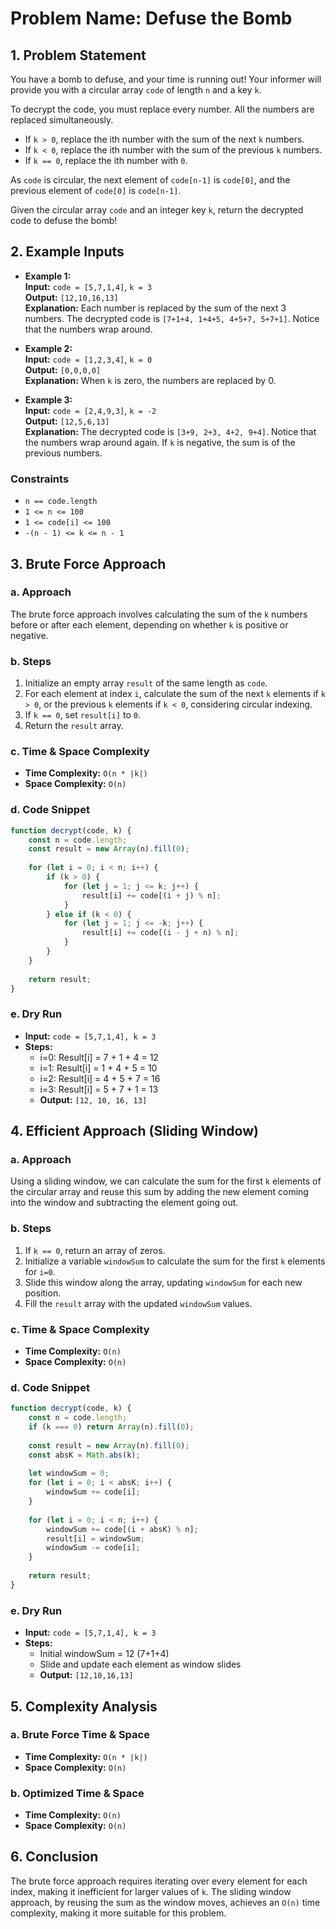 
# Problem Name: Defuse the Bomb

## 1. Problem Statement
You have a bomb to defuse, and your time is running out! Your informer will provide you with a circular array `code` of length `n` and a key `k`.

To decrypt the code, you must replace every number. All the numbers are replaced simultaneously.

- If `k > 0`, replace the ith number with the sum of the next `k` numbers.
- If `k < 0`, replace the ith number with the sum of the previous `k` numbers.
- If `k == 0`, replace the ith number with `0`.

As `code` is circular, the next element of `code[n-1]` is `code[0]`, and the previous element of `code[0]` is `code[n-1]`.

Given the circular array `code` and an integer key `k`, return the decrypted code to defuse the bomb!

## 2. Example Inputs

- **Example 1:**  
  **Input:** `code = [5,7,1,4]`, `k = 3`  
  **Output:** `[12,10,16,13]`  
  **Explanation:** Each number is replaced by the sum of the next 3 numbers. The decrypted code is `[7+1+4, 1+4+5, 4+5+7, 5+7+1]`. Notice that the numbers wrap around.

- **Example 2:**  
  **Input:** `code = [1,2,3,4]`, `k = 0`  
  **Output:** `[0,0,0,0]`  
  **Explanation:** When `k` is zero, the numbers are replaced by 0.

- **Example 3:**  
  **Input:** `code = [2,4,9,3]`, `k = -2`  
  **Output:** `[12,5,6,13]`  
  **Explanation:** The decrypted code is `[3+9, 2+3, 4+2, 9+4]`. Notice that the numbers wrap around again. If `k` is negative, the sum is of the previous numbers.

### Constraints
- `n == code.length`
- `1 <= n <= 100`
- `1 <= code[i] <= 100`
- `-(n - 1) <= k <= n - 1`

## 3. Brute Force Approach

### a. Approach
The brute force approach involves calculating the sum of the `k` numbers before or after each element, depending on whether `k` is positive or negative.

### b. Steps
1. Initialize an empty array `result` of the same length as `code`.
2. For each element at index `i`, calculate the sum of the next `k` elements if `k > 0`, or the previous `k` elements if `k < 0`, considering circular indexing.
3. If `k == 0`, set `result[i]` to `0`.
4. Return the `result` array.

### c. Time & Space Complexity
- **Time Complexity:** `O(n * |k|)`
- **Space Complexity:** `O(n)`

### d. Code Snippet
```javascript
function decrypt(code, k) {
    const n = code.length;
    const result = new Array(n).fill(0);
    
    for (let i = 0; i < n; i++) {
        if (k > 0) {
            for (let j = 1; j <= k; j++) {
                result[i] += code[(i + j) % n];
            }
        } else if (k < 0) {
            for (let j = 1; j <= -k; j++) {
                result[i] += code[(i - j + n) % n];
            }
        }
    }
    
    return result;
}
```

### e. Dry Run
- **Input:** `code = [5,7,1,4], k = 3`
- **Steps:**  
  - i=0: Result[i] = 7 + 1 + 4 = 12  
  - i=1: Result[i] = 1 + 4 + 5 = 10  
  - i=2: Result[i] = 4 + 5 + 7 = 16  
  - i=3: Result[i] = 5 + 7 + 1 = 13  
  - **Output:** `[12, 10, 16, 13]`

## 4. Efficient Approach (Sliding Window)

### a. Approach
Using a sliding window, we can calculate the sum for the first `k` elements of the circular array and reuse this sum by adding the new element coming into the window and subtracting the element going out.

### b. Steps
1. If `k == 0`, return an array of zeros.
2. Initialize a variable `windowSum` to calculate the sum for the first `k` elements for `i=0`.
3. Slide this window along the array, updating `windowSum` for each new position.
4. Fill the `result` array with the updated `windowSum` values.

### c. Time & Space Complexity
- **Time Complexity:** `O(n)`
- **Space Complexity:** `O(n)`

### d. Code Snippet
```javascript
function decrypt(code, k) {
    const n = code.length;
    if (k === 0) return Array(n).fill(0);
    
    const result = new Array(n).fill(0);
    const absK = Math.abs(k);
    
    let windowSum = 0;
    for (let i = 0; i < absK; i++) {
        windowSum += code[i];
    }
    
    for (let i = 0; i < n; i++) {
        windowSum += code[(i + absK) % n];
        result[i] = windowSum;
        windowSum -= code[i];
    }
    
    return result;
}
```

### e. Dry Run
- **Input:** `code = [5,7,1,4], k = 3`
- **Steps:**  
  - Initial windowSum = 12 (7+1+4)
  - Slide and update each element as window slides
  - **Output:** `[12,10,16,13]`

## 5. Complexity Analysis

### a. Brute Force Time & Space
- **Time Complexity:** `O(n * |k|)`
- **Space Complexity:** `O(n)`

### b. Optimized Time & Space
- **Time Complexity:** `O(n)`
- **Space Complexity:** `O(n)`

## 6. Conclusion
The brute force approach requires iterating over every element for each index, making it inefficient for larger values of `k`. The sliding window approach, by reusing the sum as the window moves, achieves an `O(n)` time complexity, making it more suitable for this problem.
